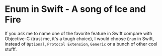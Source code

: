 Enum in Swift - A song of Ice and Fire
====

If you ask me to name one of the favorite feature in Swift compare with Objective-C (trust me, it's a tough choice), I would choose `Enum` in Swift, instead of `Optional`, `Protocol Extension`, `Generic` or a bunch of other cool stufff.




